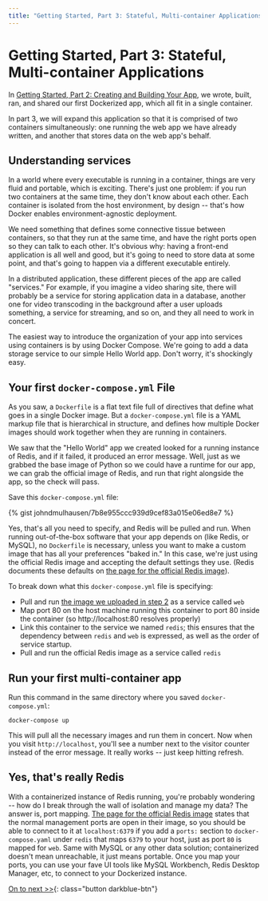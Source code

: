 ```yaml
---
title: "Getting Started, Part 3: Stateful, Multi-container Applications"
---
```


# Getting Started, Part 3: Stateful, Multi-container Applications

In [Getting Started, Part 2: Creating and Building Your App](part2.md), we
wrote, built, ran, and shared our first Dockerized app, which all fit in a
single container.

In part 3, we will expand this application so that it is comprised of two
containers simultaneously: one running the web app we have already written, and
another that stores data on the web app's behalf.

## Understanding services

In a world where every executable is running in a container, things are very
fluid and portable, which is exciting. There's just one problem: if you run
two containers at the same time, they don't know about each other. Each
container is isolated from the host environment, by design -- that's how Docker
enables environment-agnostic deployment.

We need something that defines some connective tissue between containers, so
that they run at the same time, and have the right ports open
so they can talk to each other. It's obvious why: having a front-end application
is all well and good, but it's going to need to store data at some point,
and that's going to happen via a different executable entirely.

In a distributed application, these different pieces of the app are called
"services." For example, if you imagine a video sharing site, there will
probably be a service for storing application data in a database, another one
for video transcoding in the background after a user uploads something, a
service for streaming, and so on, and they all need to work in concert.

The easiest way to introduce the organization of your app into services using
containers is by using Docker Compose. We're going to add a data storage service
to our simple Hello World app. Don't worry, it's shockingly easy.

## Your first `docker-compose.yml` File

As you saw, a `Dockerfile` is a flat text file full of directives that define
what goes in a single Docker image. But a `docker-compose.yml` file is a YAML
markup file that is hierarchical in structure, and defines how multiple Docker
images should work together when they are running in containers.

We saw that the "Hello World" app we created looked for a running instance of
Redis, and if it failed, it produced an error message. Well, just as we grabbed
the base image of Python so we could have a runtime for our app, we can grab the
official image of Redis, and run that right alongside the app, so the check will
pass.

Save this `docker-compose.yml` file:

{% gist johndmulhausen/7b8e955ccc939d9cef83a015e06ed8e7 %}

Yes, that's all you need to specify, and Redis will be pulled and run. When
running out-of-the-box software that your app depends on (like Redis, or MySQL),
no `Dockerfile` is necessary, unless you want to make a custom image that has
all your preferences "baked in." In this case, we're just using the official
Redis image and accepting the default settings they use. (Redis documents these
defaults on [the page for the official Redis
image](https://store.docker.com/images/1f6ef28b-3e48-4da1-b838-5bd8710a2053)).

To break down what this `docker-compose.yml` file is specifying:

- Pull and run [the image we uploaded in step 2](/getting-started/part2/#/share-the-app) as a service called `web`
- Map port 80 on the host machine running this container to port 80 inside the container (so http://localhost:80 resolves properly)
- Link this container to the service we named `redis`; this ensures that the
  dependency between `redis` and `web` is expressed, as well as the order of service
  startup.
- Pull and run the official Redis image as a service called `redis`

## Run your first multi-container app

Run this command in the same directory where you saved `docker-compose.yml`:

```shell
docker-compose up
```

This will pull all the necessary images and run them in concert. Now when you
visit `http://localhost`, you'll see a number next to the visitor counter
instead of the error message. It really works -- just keep hitting refresh.

## Yes, that's really Redis

With a containerized instance of Redis running, you're probably wondering --
how do I break through the wall of isolation and manage my data? The answer is,
port mapping. [The page for the official Redis
image](https://store.docker.com/images/1f6ef28b-3e48-4da1-b838-5bd8710a2053)
states that the normal management ports are open in their image, so you should
be able to connect to it at `localhost:6379` if you add a `ports:` section to
`docker-compose.yaml` under `redis` that maps `6379` to your host, just as port
`80` is mapped for `web`. Same with MySQL or any other data solution;
containerized doesn't mean unreachable, it just means portable. Once you map
your ports, you can use your fave UI tools like MySQL Workbench, Redis Desktop
Manager, etc, to connect to your Dockerized instance.

[On to next >>](part4.md){: class="button darkblue-btn"}
